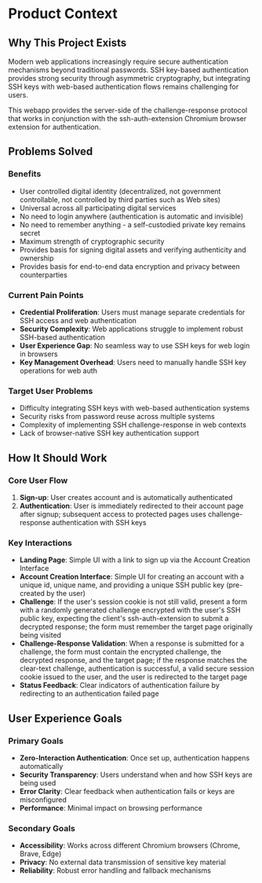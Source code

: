 # Product Context

## Why This Project Exists

Modern web applications increasingly require secure authentication mechanisms beyond traditional passwords. SSH key-based authentication provides strong security through asymmetric cryptography, but integrating SSH keys with web-based authentication flows remains challenging for users.

This webapp provides the server-side of the challenge-response protocol that works in conjunction with the ssh-auth-extension Chromium browser extension for authentication.

## Problems Solved

### Benefits
- User controlled digital identity (decentralized, not government controllable, not controlled by third parties such as Web sites)
- Universal across all participating digital services
- No need to login anywhere (authentication is automatic and invisible)
- No need to remember anything - a self-custodied private key remains secret
- Maximum strength of cryptographic security
- Provides basis for signing digital assets and verifying authenticity and ownership
- Provides basis for end-to-end data encryption and privacy between counterparties

### Current Pain Points
- **Credential Proliferation**: Users must manage separate credentials for SSH access and web authentication
- **Security Complexity**: Web applications struggle to implement robust SSH-based authentication
- **User Experience Gap**: No seamless way to use SSH keys for web login in browsers
- **Key Management Overhead**: Users need to manually handle SSH key operations for web auth

### Target User Problems
- Difficulty integrating SSH keys with web-based authentication systems
- Security risks from password reuse across multiple systems
- Complexity of implementing SSH challenge-response in web contexts
- Lack of browser-native SSH key authentication support

## How It Should Work

### Core User Flow
1. **Sign-up**: User creates account and is automatically authenticated
2. **Authentication**: User is immediately redirected to their account page after signup; subsequent access to protected pages uses challenge-response authentication with SSH keys

### Key Interactions
- **Landing Page**: Simple UI with a link to sign up via the Account Creation Interface
- **Account Creation Interface**: Simple UI for creating an account with a unique id, unique name, and providing a unique SSH public key (pre-created by the user)
- **Challenge**: If the user's session cookie is not still valid, present a form with a randomly generated challenge encrypted with the user's SSH public key, expecting the client's ssh-auth-extension to submit a decrypted response; the form must remember the target page originally being visited
- **Challenge-Response Validation**: When a response is submitted for a challenge, the form must contain the encrypted challenge, the decrypted response, and the target page; if the response matches the clear-text challenge, authentication is successful, a valid secure session cookie issued to the user, and the user is redirected to the target page
- **Status Feedback**: Clear indicators of authentication failure by redirecting to an authentication failed page

## User Experience Goals

### Primary Goals
- **Zero-Interaction Authentication**: Once set up, authentication happens automatically
- **Security Transparency**: Users understand when and how SSH keys are being used
- **Error Clarity**: Clear feedback when authentication fails or keys are misconfigured
- **Performance**: Minimal impact on browsing performance

### Secondary Goals
- **Accessibility**: Works across different Chromium browsers (Chrome, Brave, Edge)
- **Privacy**: No external data transmission of sensitive key material
- **Reliability**: Robust error handling and fallback mechanisms
